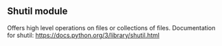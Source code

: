 Shutil module 
-
Offers high level operations on files or collections of files.
Documentation for shutil:
https://docs.python.org/3/library/shutil.html
